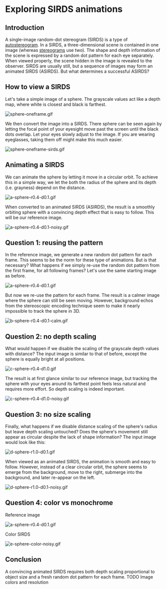 # Exploring SIRDS animations

## Introduction
A single-image random-dot stereogram (SIRDS) is a type of [autostereogram](https://en.wikipedia.org/wiki/Autostereogram).
In a SIRDS, a three-dimensional scene is contained in one image (whereas [stereograms](https://en.wikipedia.org/wiki/Stereoscopy) use two).
The shape and depth information of the scene is expressed by a random dot pattern for each eye separately.
When viewed properly, the scene hidden in the image is revealed to the observer.
SIRDS are usually still, but a sequence of images may form an animated SIRDS (ASIRDS).
But what determines a successful ASIRDS?

## How to view a SIRDS

Let's take a simple image of a sphere. The grayscale values act like a depth map, where white is closest and black is farthest.

![sphere-oneframe.gif](gifs/sphere-oneframe.gif)

We then convert the image into a SIRDS.
There sphere can be seen again by letting the focal point of your eyesight move past the screen until the black dots overlap.
Let your eyes slowly adjust to the image. If you are wearing eyeglasses, taking them off might make this much easier.

![sphere-oneframe-sirds.gif](gifs/sphere-oneframe-sirds.gif)

## Animating a SIRDS

We can animate the sphere by letting it move in a circular orbit.
To achieve this in a simple way, we let the both the radius of the sphere and its depth (i.e. grayness) depend on the distance.

![a-sphere-r0.4-d0.1.gif](gifs/a-sphere-r0.4-d0.1.gif)

When converted to an animated SIRDS (ASIRDS), the result is a smoothly orbiting sphere with a convincing depth effect that is easy to follow.
This will be our reference image.

![a-sphere-r0.4-d0.1-noisy.gif](gifs/a-sphere-r0.4-d0.1-noisy.gif)

## Question 1: reusing the pattern

In the reference image, we generate a new random dot pattern for each frame.
This seems to be the norm for these type of animations.
But is that necessary?
What happens if we simply re-use the random dot pattern from the first frame, for all following frames?
Let's use the same starting image as before.

![a-sphere-r0.4-d0.1.gif](gifs/a-sphere-r0.4-d0.1.gif)

But now we re-use the pattern for each frame. The result is a calmer image where the sphere can still be seen moving.
However, background echos from the stereoscopic encoding technique seem to make it nearly impossible to track the sphere in 3D.

![b-sphere-r0.4-d0.1-calm.gif](gifs/b-sphere-r0.4-d0.1-calm.gif)

## Question 2: no depth scaling

What would happen if we disable the scaling of the grayscale depth values with distance?
The input image is similar to that of before, except the sphere is equally bright at all positions.

![c-sphere-r0.4-d1.0.gif](gifs/c-sphere-r0.4-d1.0.gif)

The result is at first glance similar to our reference image, but tracking the sphere with your eyes around its farthest point feels less natural and requires more effort.
So depth scaling is indeed important.

![c-sphere-r0.4-d1.0-noisy.gif](gifs/c-sphere-r0.4-d1.0-noisy.gif)

## Question 3: no size scaling

Finally, what happens if we disable distance scaling of the sphere's radius but leave depth scaling untouched?
Does the sphere's movement still appear as circular despite the lack of shape information?
The input image would look like this:

![d-sphere-r1.0-d0.1.gif](gifs/d-sphere-r1.0-d0.1.gif)

When viewed as an animated SIRDS, the animation is smooth and easy to follow.
However, instead of a clear circular orbit, the sphere seems to emerge from the background, move to the right, submerge into the background, and later re-appear on the left.

![d-sphere-r1.0-d0.1-noisy.gif](gifs/d-sphere-r1.0-d0.1-noisy.gif)

## Question 4: color vs monochrome

Reference image

![a-sphere-r0.4-d0.1.gif](gifs/a-sphere-r0.4-d0.1.gif)

Color SIRDS

![e-sphere-color-noisy.gif](gifs/e-sphere-color-noisy.gif)

## Conclusion

A convincing animated SIRDS requires both depth scaling proportional to object size and a fresh random dot pattern for each frame.
TODO Image colors and resolution
